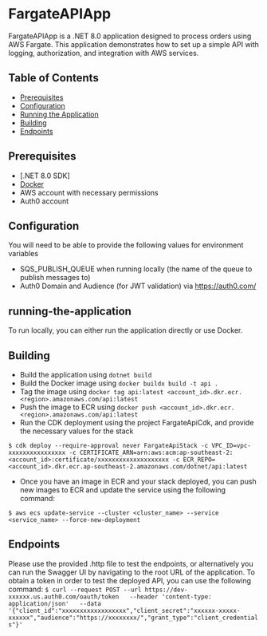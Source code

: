 ﻿# FargateAPIApp

FargateAPIApp is a .NET 8.0 application designed to process orders using AWS Fargate. This application demonstrates how to set up a simple API with logging, authorization, and integration with AWS services.

## Table of Contents

- [Prerequisites](#prerequisites)
- [Configuration](#configuration)
- [Running the Application](#running-the-application)
- [Building](#building)
- [Endpoints](#endpoints)

## Prerequisites

- [.NET 8.0 SDK]
- [Docker](https://www.docker.com/get-started)
- AWS account with necessary permissions
- Auth0 account

## Configuration
You will need to be able to provide the following values for environment variables
- SQS_PUBLISH_QUEUE when running locally (the name of the queue to publish messages to)
- Auth0 Domain and Audience (for JWT validation) via https://auth0.com/

## running-the-application
To run locally, you can either run the application directly or use Docker. 

## Building
- Build the application using `dotnet build`
- Build the Docker image using `docker buildx build -t api .`
- Tag the image using `docker tag api:latest <account_id>.dkr.ecr.<region>.amazonaws.com/api:latest`
- Push the image to ECR using `docker push <account_id>.dkr.ecr.<region>.amazonaws.com/api:latest`
- Run the CDK deployment using the project FargateApiCdk, and provide the necessary values for the stack

`$ cdk deploy --require-approval never FargateApiStack -c VPC_ID=vpc-xxxxxxxxxxxxxxxx -c CERTIFICATE_ARN=arn:aws:acm:ap-southeast-2:<account_id>:certificate/xxxxxxxxxxxxxxxxxxxx -c ECR_REPO=<account_id>.dkr.ecr.ap-southeast-2.amazonaws.com/dotnet/api:latest`

- Once you have an image in ECR and your stack deployed, you can push new images to ECR and update the service using the following command:

`$ aws ecs update-service --cluster <cluster_name> --service <service_name> --force-new-deployment`

## Endpoints 
Please use the provided .http file to test the endpoints, or alternatively you can run the Swagger UI by navigating to the root URL of the application.
To obtain a token in order to test the deployed API, you can use the following command:
`
$ curl --request POST --url https://dev-xxxxxx.us.auth0.com/oauth/token   --header 'content-type: application/json'   --data '{"client_id":"xxxxxxxxxxxxxxxxxx","client_secret":"xxxxxx-xxxxx-xxxxxx","audience":"https://xxxxxxxx/","grant_type":"client_credentials"}'
`

    